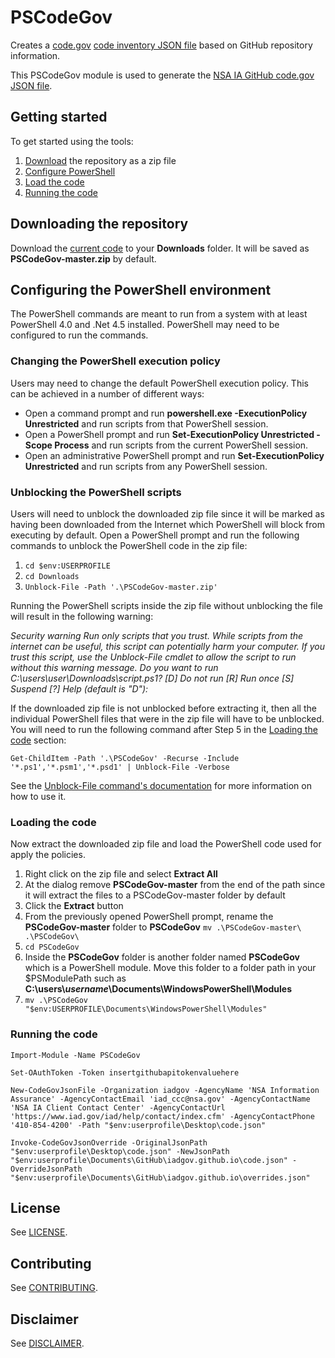 # PSCodeGov
Creates a [code.gov](https://code.gov/) [code inventory JSON file](https://code.gov/#/policy-guide/docs/compliance/inventory-code) based on GitHub repository information.

This PSCodeGov module is used to generate the [NSA IA GitHub code.gov JSON file](https://iadgov.github.io/code.json).

## Getting started

To get started using the tools:

1. [Download](#downloading-the-repository) the repository as a zip file 
1. [Configure PowerShell](#configuring-the-powershell-environment) 
1. [Load the code](#loading-the-code) 
1. [Running the code](#running-the-code) 

## Downloading the repository

Download the [current code](https://github.com/iadgov/PSCodeGov/archive/master.zip) to your **Downloads** folder. It will be saved as **PSCodeGov-master.zip** by default.

## Configuring the PowerShell environment
The PowerShell commands are meant to run from a system with at least PowerShell 4.0 and .Net 4.5 installed. PowerShell may need to be configured to run the commands.

### Changing the PowerShell execution policy

Users may need to change the default PowerShell execution policy. This can be achieved in a number of different ways:

* Open a command prompt and run **powershell.exe -ExecutionPolicy Unrestricted** and run scripts from that PowerShell session. 
* Open a PowerShell prompt and run **Set-ExecutionPolicy Unrestricted -Scope Process** and run scripts from the current PowerShell session. 
* Open an administrative PowerShell prompt and run **Set-ExecutionPolicy Unrestricted** and run scripts from any PowerShell session. 

### Unblocking the PowerShell scripts
Users will need to unblock the downloaded zip file since it will be marked as having been downloaded from the Internet which PowerShell will block from executing by default. Open a PowerShell prompt and run the following commands to unblock the PowerShell code in the zip file:

1. `cd $env:USERPROFILE` 
1. `cd Downloads` 
1. `Unblock-File -Path '.\PSCodeGov-master.zip'`

Running the PowerShell scripts inside the zip file without unblocking the file will result in the following warning:

*Security warning*
*Run only scripts that you trust. While scripts from the internet can be useful, this script can potentially harm your computer. If you trust this script, use the Unblock-File cmdlet to allow the script to run without this warning message. Do you want to run C:\users\user\Downloads\script.ps1?*
*[D] Do not run [R] Run once [S] Suspend [?] Help (default is "D"):*


If the downloaded zip file is not unblocked before extracting it, then all the individual PowerShell files that were in the zip file will have to be unblocked. You will need to run the following command after Step 5 in the [Loading the code](#loading-the-code) section:

```
Get-ChildItem -Path '.\PSCodeGov' -Recurse -Include '*.ps1','*.psm1','*.psd1' | Unblock-File -Verbose
```

See the [Unblock-File command's documentation](https://docs.microsoft.com/en-us/powershell/module/Microsoft.PowerShell.Utility/Unblock-File?view=powershell-5.1) for more information on how to use it.

### Loading the code
Now extract the downloaded zip file and load the PowerShell code used for apply the policies.

1. Right click on the zip file and select **Extract All**
1. At the dialog remove **PSCodeGov-master** from the end of the path since it will extract the files to a PSCodeGov-master folder by default
1. Click the **Extract** button
1. From the previously opened PowerShell prompt, rename the **PSCodeGov-master** folder to **PSCodeGov** `mv .\PSCodeGov-master\ .\PSCodeGov\`
1. `cd PSCodeGov`
1. Inside the **PSCodeGov** folder is another folder named **PSCodeGov** which is a PowerShell module. Move this folder to a folder path in your $PSModulePath such as **C:\\users\\*username*\\Documents\\WindowsPowerShell\\Modules**
1. `mv .\PSCodeGov "$env:USERPROFILE\Documents\WindowsPowerShell\Modules"`

### Running the code
```
Import-Module -Name PSCodeGov

Set-OAuthToken -Token insertgithubapitokenvaluehere

New-CodeGovJsonFile -Organization iadgov -AgencyName 'NSA Information Assurance' -AgencyContactEmail 'iad_ccc@nsa.gov' -AgencyContactName 'NSA IA Client Contact Center' -AgencyContactUrl 'https://www.iad.gov/iad/help/contact/index.cfm' -AgencyContactPhone '410-854-4200' -Path "$env:userprofile\Desktop\code.json"

Invoke-CodeGovJsonOverride -OriginalJsonPath "$env:userprofile\Desktop\code.json" -NewJsonPath "$env:userprofile\Documents\GitHub\iadgov.github.io\code.json" -OverrideJsonPath "$env:userprofile\Documents\GitHub\iadgov.github.io\overrides.json"
```

## License
See [LICENSE](./LICENSE.md).

## Contributing
See [CONTRIBUTING](./CONTRIBUTING.md).

## Disclaimer
See [DISCLAIMER](./DISCLAIMER.md).